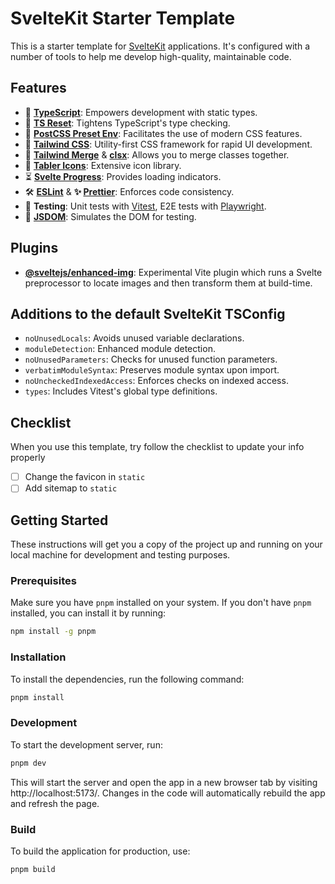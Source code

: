 # SvelteKit Starter Template

This is a starter template for [SvelteKit](https://kit.svelte.dev/) applications. It's configured with a number of tools to help me develop high-quality, maintainable code.

## Features

- 📘 **[TypeScript](https://www.typescriptlang.org/)**: Empowers development with static types.
- 🔧 **[TS Reset](https://www.totaltypescript.com/ts-reset)**: Tightens TypeScript's type checking.
- 🎨 **[PostCSS Preset Env](https://www.npmjs.com/package/postcss-preset-env)**: Facilitates the use of modern CSS features.
- 💨 **[Tailwind CSS](https://tailwindcss.com/)**: Utility-first CSS framework for rapid UI development.
- 🤝 **[Tailwind Merge](https://github.com/dcastil/tailwind-merge)** & **[clsx](https://github.com/lukeed/clsx)**: Allows you to merge classes together.
- 🎨 **[Tabler Icons](https://github.com/tabler/tabler-icons)**: Extensive icon library.
- ⏳ **[Svelte Progress](https://www.npmjs.com/package/@bobbymannino/svelte-progress)**: Provides loading indicators.
- 🛠️ **[ESLint](https://eslint.org/)** & **✨ [Prettier](https://prettier.io/)**: Enforces code consistency.
- 🧪 **Testing**: Unit tests with [Vitest](https://vitest.dev/), E2E tests with [Playwright](https://playwright.dev/).
- 📜 **[JSDOM](https://github.com/jsdom/jsdom)**: Simulates the DOM for testing.

## Plugins

- **[@sveltejs/enhanced-img](https://www.npmjs.com/package/@sveltejs/enhanced-img)**: Experimental Vite plugin which runs a Svelte preprocessor to locate images and then transform them at build-time.

## Additions to the default SvelteKit TSConfig

- `noUnusedLocals`: Avoids unused variable declarations.
- `moduleDetection`: Enhanced module detection.
- `noUnusedParameters`: Checks for unused function parameters.
- `verbatimModuleSyntax`: Preserves module syntax upon import.
- `noUncheckedIndexedAccess`: Enforces checks on indexed access.
- `types`: Includes Vitest's global type definitions.

## Checklist

When you use this template, try follow the checklist to update your info properly

- [ ] Change the favicon in `static`
- [ ] Add sitemap to `static`

## Getting Started

These instructions will get you a copy of the project up and running on your local machine for development and testing purposes.

### Prerequisites

Make sure you have `pnpm` installed on your system. If you don't have `pnpm` installed, you can install it by running:

```bash
npm install -g pnpm
```

### Installation

To install the dependencies, run the following command:

```bash
pnpm install
```

### Development

To start the development server, run:

```bash
pnpm dev
```

This will start the server and open the app in a new browser tab by visiting http://localhost:5173/. Changes in the code will automatically rebuild the app and refresh the page.

### Build

To build the application for production, use:

```bash
pnpm build
```
